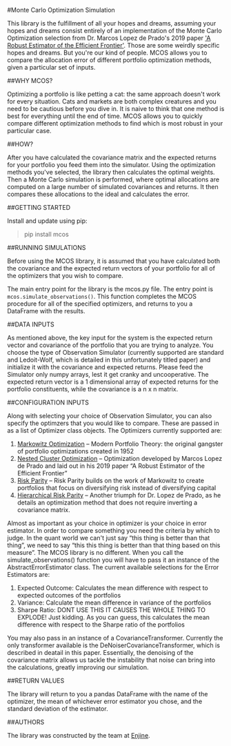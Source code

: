 #Monte Carlo Optimization Simulation

This library is the fulfillment of all your hopes and dreams, assuming your hopes and dreams consist entirely of an implementation of the Monte Carlo Optimization selection from Dr. Marcos Lopez de Prado's 2019 paper ['A Robust Estimator of the Efficient Frontier'](https://poseidon01.ssrn.com/delivery.php?ID=560120086072067000023119067087001005063062020029025039112121114081030090076000064068060031127103104029043093066122064093066123051020006028053100121067093122114073005020005127087082126007008124024106088066094097086072096024113073076127127015020000085&EXT=pdf). Those are some weirdly specific hopes and dreams. But you're our kind of people. MCOS allows you to compare the allocation error of different portfolio optimization methods, given a particular set of inputs. 


##WHY MCOS?

Optimizing a portfolio is like petting a cat: the same approach doesn't work for every situation. Cats and markets are both complex creatures and you need to be cautious before you dive in. It is naive to think that one method is best for everything until the end of time. MCOS allows you to quickly compare different optimization methods to find which is most robust in your particular case.

##HOW?

After you have calculated the covariance matrix and the expected returns for your portfolio you feed them into the simulator. Using the optimization methods you've selected, the library then calculates the optimal weights. Then a Monte Carlo simulation is performed, where optimal allocations are computed on a large number of simulated covariances and returns. It then compares these allocations to the ideal and calculates the error. 


##GETTING STARTED

Install and update using pip:
> pip install mcos

##RUNNING SIMULATIONS

Before using the MCOS library, it is assumed that you have calculated both the covariance and the expected return vectors of your portfolio for all of the optimizers that you wish to compare. 

The main entry point for the library is the mcos.py file. The entry point is `mcos.simulate_observations()`. This function completes the MCOS procedure for all of the specified optimizers, and returns to you a DataFrame with the results. 


##DATA INPUTS

As mentioned above, the key input for the system is the expected return vector and covariance of the portfolio that you are trying to analyze. You choose the type of Observation Simulator (currently supported are standard and Ledoit-Wolf, which is detailed in this unfortunately titled paper) and initialize it with the covariance and expected returns. Please feed the Simulator only numpy arrays, lest it get cranky and uncooperative. The expected return vector is a 1 dimensional array of expected returns for the portfolio constituents, while the covariance is a n x n matrix. 

##CONFIGURATION INPUTS

Along with selecting your choice of  Observation Simulator, you can also specify the optimzers that you would like to compare. These are passed in as a list of Optimizer class objects. The Optimizers currently supported are: 

1. [Markowitz Optimization](https://www.math.ust.hk/~maykwok/courses/ma362/07F/markowitz_JF.pdf) – Modern Portfolio Theory: the original gangster of portfolio optimizations created in 1952
2. [Nested Cluster Optimization](https://poseidon01.ssrn.com/delivery.php?ID=560120086072067000023119067087001005063062020029025039112121114081030090076000064068060031127103104029043093066122064093066123051020006028053100121067093122114073005020005127087082126007008124024106088066094097086072096024113073076127127015020000085&EXT=pdf) – Optimization developed by Marcos Lopez de Prado and laid out in his 2019 paper “A Robust Estimator of the Efficient Frontier” 
3. [Risk Parity](https://www.investopedia.com/terms/r/risk-parity.asp) – Risk Parity builds on the work of Markowitz to create portfolios that focus on diversifying risk instead of diversifying capital
4. [Hierarchical Risk Parity](http://620116007095114078106074071067113067035074090016037034077026115100120002078005085068098110016004116055039007017120016108004066098025029084039103017090030002008062017046068083006008123089028103069080108004112123027095076096004125124115092064072087/) – Another triumph for Dr. Lopez de Prado, as he details an optimization method that does not require inverting a covariance matrix. 

Almost as important as your choice in optimizer is your choice in error estimator. In order to compare something you need the criteria by which to judge. In the quant world we can't just say “this thing is better than that thing”, we need to say “this this thing is better than that thing based on this measure”. The MCOS library is no different. When you call the simulate_observations() function you will have to pass it an instance of the AbstractErrorEstimator class. The current available selections for the Error Estimators are:

1. Expected Outcome: Calculates the mean difference with respect to expected outcomes of the portfolios
2. Variance: Calculate the mean difference in variance of the portfolios
3. Sharpe Ratio: DONT USE THIS IT CAUSES THE WHOLE THING TO EXPLODE! Just kidding. As you can guess, this calculates the mean difference with respect to the Sharpe ratio of the portfolios

You may also pass in an instance of a CovarianceTransformer. Currently the only transformer available is  the DeNoiserCovarianceTransformer, which is described in deatail in this paper. Essentially, the denoising of the covariance matrix allows us tackle the instability that noise can bring into the calculations, greatly improving our simulation. 

##RETURN VALUES

The library will return to you a pandas DataFrame with the name of the optimizer, the mean of whichever error estimator you chose, and the standard deviation of the estimator. 

##AUTHORS

The library was constructed by the team at [Enjine](http://www.enjine.com).
